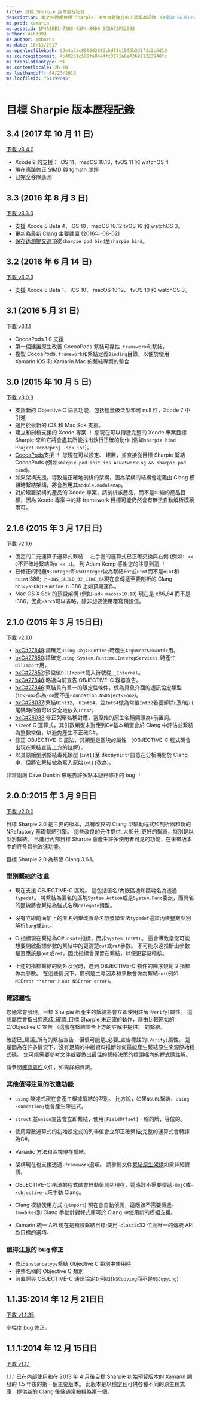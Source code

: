 ```yaml
---
title: 目標 Sharpie 版本歷程記錄
description: 本文件說明目標 Sharpie，用來自動建立的工具版本記錄，C#繫結 OBJECTIVE-C 程式碼。
ms.prod: xamarin
ms.assetid: 1F4A1BE1-7205-43F4-89D0-6C8672F52598
author: asb3993
ms.author: amburns
ms.date: 10/11/2017
ms.openlocfilehash: 03e4a5ac8906d2593cbdf3c15f6b2d1f4a2c6d19
ms.sourcegitcommit: 4b402d1c508fa84e4fc3171a6e43b811323948fc
ms.translationtype: MT
ms.contentlocale: zh-TW
ms.lasthandoff: 04/23/2019
ms.locfileid: "61199645"
---
```

# <a name="objective-sharpie-release-history"></a>目標 Sharpie 版本歷程記錄

## <a name="34-october-11-2017"></a>3.4 (2017 年 10 月 11 日)

[下載 v3.4.0](https://dl.xamarin.com/objective-sharpie/ObjectiveSharpie-3.4.0.pkg)

* Xcode 9 的支援： iOS 11，macOS 10.13，tvOS 11 和 watchOS 4
* 現在應該修正 SIMD 與 tgmath 問題
* 已完全移除遙測

## <a name="33-august-3-2016"></a>3.3 (2016 年 8 月 3 日)

[下載 v3.3.0](https://download.xamarin.com/objective-sharpie/ObjectiveSharpie-3.3.0.pkg)

* 支援 Xcode 8 Beta 4，iOS 10，macOS 10.12 tvOS 10 和 watchOS 3。
* 更新為最新 Clang 主要建置 (2016年-08-02)
* [保存遙測提交選項](https://twitter.com/Symbiatch/status/760373403878559744)從`sharpie pod bind`至`sharpie bind`。

## <a name="32-june-14-2016"></a>3.2 (2016 年 6 月 14 日)

[下載 v3.2.3](https://download.xamarin.com/objective-sharpie/ObjectiveSharpie-3.2.3.pkg)

* 支援 Xcode 8 Beta 1、 iOS 10、 macOS 10.12、 tvOS 10 和 watchOS 3。

## <a name="31-may-31-2016"></a>3.1 (2016 5 月 31 日)

[下載 v3.1.1](https://download.xamarin.com/objective-sharpie/ObjectiveSharpie-3.1.1.pkg)

* CocoaPods 1.0 支援
* 第一個建置原生改善 CocoaPods 繫結可靠性`.framework`和繫結，
* 複製 CocoaPods`.framework`和繫結定義`Binding`目錄，以便於使用 Xamarin.iOS 和 Xamarin.Mac 的繫結專案的整合

## <a name="30-october-5-2015"></a>3.0 (2015 年 10 月 5 日)

[下載 v3.0.8](https://download.xamarin.com/objective-sharpie/ObjectiveSharpie-3.0.8.pkg)

* 支援新的 Objective C 語言功能，包括輕量級泛型和可 null 性，Xcode 7 中引進
* 適用於最新的 iOS 和 Mac Sdk 支援。
* 建立和剖析支援的 Xcode 專案 ！ 您現在可以傳遞完整的 Xcode 專案目標 Sharpie 來和它將會盡其所能找出執行正確的動作 (例如`sharpie bind Project.xcodeproj -sdk ios`)。
* [CocoaPods](https://cocoapods.org)支援 ！ 您現在可以設定、 建置，並直接從目標 Sharpie 繫結 CocoaPods (例如`sharpie pod init ios AFNetworking && sharpie pod bind`)。
* 如果架構支援，導致最正確地剖析的架構，因為架構的結構會定義由 Clang 模組時繫結架構，將會啟用其`module.modulemap`。
* 對於建置架構的產品的 Xcode 專案，請剖析該產品，而不是中繼的產品目標，因為 Xcode 專案中的非 framework 目標可能仍然會有無法自動解析模稜兩可。

## <a name="216-march-17-2015"></a>2.1.6 (2015 年 3 月 17日日)

[下載 v2.1.6](https://download.xamarin.com/objective-sharpie/ObjectiveSharpie-2.1.6.pkg)

* 固定的二元運算子運算式繫結： 左手邊的運算式已正確交換與右側 (例如`1 << 0`不正確地繫結為`0 << 1`)。 到 Adam Kemp 感謝您的注意到這 ！
* 已修正的問題`NSInteger`和`NSUInteger`做為繫結`int`並`uint`而不是`nint`和`nuint`i386; 上`-DNS_BUILD_32_LIKE_64`現在會傳遞至要剖析的 Clang `objc/NSObjCRuntime.h` i386 上如預期運作。
* Mac OS X Sdk 的預設架構 (例如`-sdk macosx10.10`) 現在是 x86_64 而不是 i386，因此`-arch`可以省略，除非想要使用覆寫預設值。

## <a name="210-march-15-2015"></a>2.1.0 (2015 年 3 月 15日日)

[下載 v2.1.0](https://download.xamarin.com/objective-sharpie/ObjectiveSharpie-2.1.0.pkg)

* [bxC#27849](https://bugzilla.xamarin.com/show_bug.cgi?id=27849):請確定`using ObjCRuntime;`時產生`ArgumentSemantic`用。
* [bxC#27850](https://bugzilla.xamarin.com/show_bug.cgi?id=27850):請確定`using System.Runtime.InteropServices;`時產生`DllImport`用。
* [bxC#27852](https://bugzilla.xamarin.com/show_bug.cgi?id=27852):預設值`DllImport`載入符號從`__Internal`。
* [bxC#27848](https://bugzilla.xamarin.com/show_bug.cgi?id=27848):略過向前宣告 OBJECTIVE-C 容器宣告。
* [bxC#27846](https://bugzilla.xamarin.com/show_bug.cgi?id=27846):繫結具有單一的限定性條件，做為具象介面的通訊協定類型 (`id<Foo>`作為`Foo`而不是`Foundation.NSObject<Foo>`)。
* [bxC#28037](https://bugzilla.xamarin.com/show_bug.cgi?id=28037):繫結`UInt32`， `UInt64`，並`Int64`做為常值`Int32`若要卸除`u`及/或`uL`尾碼時的值可以安全地放入`Int32`。
* [bxC#28038](https://bugzilla.xamarin.com/show_bug.cgi?id=28038):修正列舉名稱對應，當原始的原生名稱開頭為`k`前置詞。
* `sizeof` C 運算式，其引數類型未對應到C#基本類型會於 Clang 中評估並繫結為整數常值，以避免產生不正確C#。
* 修正 OBJECTIVE-C 語法，其類型是區塊的屬性 （OBJECTIVE-C 程式碼會出現在繫結宣告上方的註解）。
* 以其原始型別繫結毒死類型 (`int[]`至 decays`int*`語意在分析期間於 Clang 中，但將它繫結做為寫入原始`int[]`改為)。

非常謝謝 Dave Dunkin 來報告許多點本版已修正的 bug ！

## <a name="200-march-9-2015"></a>2.0.0:2015 年 3 月 9日日

[下載 v2.0.0](https://download.xamarin.com/objective-sharpie/ObjectiveSharpie-2.0.0.pkg)

目標 Sharpie 2.0 是主要的版本，具有改良的 Clang 型驅動程式和剖析器和新的 NRefactory 基礎繫結引擎。 這些改良的元件提供_大部分_更好的繫結，特別是以型別繫結。 已進行內部目標 Sharpie 會產生許多使用者可見的功能，在未來版本中的許多其他改進功能。

目標 Sharpie 2.0 為基礎 Clang 3.6.1。

### <a name="type-binding-improvements"></a>型別繫結的改進

* 現在支援 OBJECTIVE-C 區塊。 這包括匿名/內嵌區塊和區塊名為透過`typedef`。 將繫結為匿名的區塊`System.Action`或是`System.Func`委派，而具名的區塊將會繫結為強式名稱`delegate`類型。

* 沒有立即前面加上的匿名列舉改善命名啟發學習法`typedef`這類內建整數型別解析`long`或`int`。

* C 指標現在繫結為C#`unsafe`指標，而非`System.IntPtr`。 這會導致當您可能想要開啟指標參數的繫結中的更清楚`out`或`ref`參數。 不可能永遠推斷出參數是否應該是`out`或`ref`，因此指標會保留在繫結，以便更容易稽核。

* 上述的指標繫結的例外狀況時，遇到 OBJECTIVE-C 物件的陣序規範 2 指標做為參數。 在這些情況下，慣例是主導因素和參數會做為繫結`out`(例如`NSError **error`→ `out NSError error`)。

### <a name="verify-attribute"></a>確認屬性

您通常會發現，目標 Sharpie 所產生的繫結將會立即使用註解`[Verify]`屬性。 這些屬性會指出您應該_確認_目標 Sharpie 未正確的動作，藉由比較原始的 C/Objective C 宣告 （這會在繫結宣告上方的註解中提供） 的繫結。

確認已_建議_所有的繫結宣告，但很可能是_必要_宣告標註的`[Verify]`屬性。 這是因為在許多情況下，沒有足夠的中繼資料推斷如何最能產生繫結原生來源原始程式碼。 您可能需要參考文件或要做出最佳的繫結決策的標頭檔內的程式碼註解。

請參閱[確認屬性](~/cross-platform/macios/binding/objective-sharpie/platform/verify.md)文件，如需詳細資訊。

### <a name="other-notable-improvements"></a>其他值得注意的改進功能

* `using` 陳述式現在會產生根據繫結的型別。 比方說，如果`NSURL`繫結，`using Foundation;`也會產生陳述式。

* `struct` 並`union`宣告會立即繫結，使用`[FieldOffset]`一輪的牌，等位的。

* 使用常數運算式的初始設定式的列舉值會立即正確繫結;完整的運算式會轉譯為C#。

* Variadic 方法和區塊現在繫結。

* 架構現在也支援透過`-framework`選項。 請參閱文件[繫結原生架構](https://developer.xamarin.com/guides/ios/advanced_topics/binding_objective-c/objective_sharpie/#frameworks)如需詳細資訊。

* OBJECTIVE-C 來源的程式碼會自動偵測到現在，這應該不需要傳遞`-ObjC`或`-xobjective-c`來手動 Clang。

* Clang 模組使用方式 (`@import`) 現在會自動偵測，這應該不需要傳遞`-fmodules`到 Clang 手動針對程式庫可於 Clang 中使用新的模組支援。

* Xamarin 統一 API 現在是預設繫結目標;使用`-classic`32 位元唯一的傳統 API 為目標的選項。

### <a name="notable-bug-fixes"></a>值得注意的 bug 修正

* 修正`instancetype`繫結 Objective C 類別中使用時
* 完整名稱的 Objective C 類別
* 前置詞與 OBJECTIVE-C 通訊協定`I`(例如`INSCopying`而不是`NSCopying`)

## <a name="1135-december-21-2014"></a>1.1.35:2014 年 12 月 21日日

[下載 v1.1.35](https://download.xamarin.com/objective-sharpie/ObjectiveSharpie-1.1.35.pkg)

小幅度 bug 修正。

## <a name="111-december-15-2014"></a>1.1.1:2014 年 12 月 15日日

[下載 v1.1.1](https://download.xamarin.com/objective-sharpie/ObjectiveSharpie-1.1.1.pkg)

1.1.1 已在內部使用和在 2013 年 4 月後目標 Sharpie 初始預覽版本的 Xamarin 開發的 1.5 年後的第一個主要版本。 此版本是以穩定且可供各種不同的原生程式庫，提供新的 Clang 後端通常被視為第一個。

